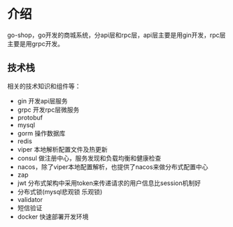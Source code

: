 # 介绍
go-shop，go开发的商城系统，分api层和rpc层，api层主要是用gin开发，rpc层主要是用grpc开发。
## 技术栈
相关的技术知识和组件等：
- gin 开发api层服务
- grpc 开发rpc层微服务
- protobuf
- mysql
- gorm 操作数据库
- redis
- viper 本地解析配置文件及热更新
- consul 做注册中心，服务发现和负载均衡和健康检查
- nacos，除了viper本地配置解析，也提供了nacos来做分布式配置中心
- zap
- jwt 分布式架构中采用token来传递请求的用户信息比session机制好
- 分布式锁(mysql悲观锁 乐观锁)
- validator
- 短信验证
- docker 快速部署开发环境

